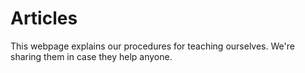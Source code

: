 # Articles 

This webpage explains our procedures for teaching ourselves. We're sharing them in case they help anyone.   
